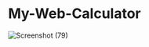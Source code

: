 # My-Web-Calculator


![Screenshot (79)](https://user-images.githubusercontent.com/115407251/213861914-302b1d1f-8b6c-4543-a551-ce4be71be7d5.png)
